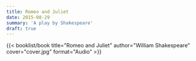 ```yaml
---
title: Romeo and Juliet
date: 2015-08-29
summary: 'A play by Shakespeare'
draft: true
---
```


{{< booklist/book
title="Romeo and Juliet"
author="William Shakespeare"
cover="cover.jpg"
format="Audio" >}}
